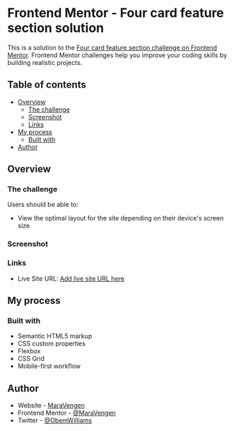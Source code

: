 # Frontend Mentor - Four card feature section solution

This is a solution to the [Four card feature section challenge on Frontend Mentor](https://www.frontendmentor.io/challenges/four-card-feature-section-weK1eFYK). Frontend Mentor challenges help you improve your coding skills by building realistic projects.

## Table of contents

- [Overview](#overview)
  - [The challenge](#the-challenge)
  - [Screenshot](#screenshot)
  - [Links](#links)
- [My process](#my-process)
  - [Built with](#built-with)
- [Author](#author)

## Overview

### The challenge

Users should be able to:

- View the optimal layout for the site depending on their device's screen size

### Screenshot

### Links

- Live Site URL: [Add live site URL here](https://65457bec17130a0ddaac7aea--classy-pegasus-e8195a.netlify.app/)

## My process

### Built with

- Semantic HTML5 markup
- CSS custom properties
- Flexbox
- CSS Grid
- Mobile-first workflow

## Author

- Website - [MaraVengen](https://williams-ovat.netlify.app)
- Frontend Mentor - [@MaraVengen](https://www.frontendmentor.io/profile/maravengen)
- Twitter - [@ObemWilliams](https://www.twitter.com/ObemWilliams)
